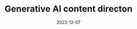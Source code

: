 ---
layout: post
title: Generative AI content directon
date: 2022-12-07
categories: education
root: /work/
description: Discussion on guidelines and best practices for submitting content made with generative AI
redirect: https://www.behance.net/videos/d5886b09-7fa7-4c0e-8a27-0d4b9451884a/Submitting-and-selling-generative-AI-images-on-Adobe-Stock-with-Mat-Hayward-and-Shea-Molloy-EN
---